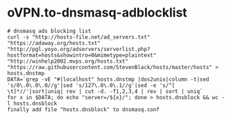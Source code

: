 # oVPN.to-dnsmasq-adblocklist

    # dnsmasq ads blocking list
    curl -s "http://hosts-file.net/ad_servers.txt" "https://adaway.org/hosts.txt" "http://pgl.yoyo.org/adservers/serverlist.php?hostformat=hosts&showintro=0&mimetype=plaintext" "http://winhelp2002.mvps.org/hosts.txt" "https://raw.githubusercontent.com/StevenBlack/hosts/master/hosts" > hosts.dnstmp
    DATA=`grep -vE "#|localhost" hosts.dnstmp |dos2unix|column -t|sed 's/0\.0\.0\.0//g'|sed 's/127\.0\.0\.1//g'|sed -e 's/^[ \t]*//'|sort|uniq| rev | cut -d. -f1,2,3,4 | rev | sort | uniq`
    for x in $DATA; do echo "server=/${x}/"; done > hosts.dnsblock && wc -l hosts.dnsblock
    finally add file "hosts.dnsblock" to dnsmasq.conf
